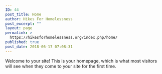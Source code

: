```yaml
---
ID: 44
post_title: Home
author: Hikes For Homelessness
post_excerpt: ""
layout: page
permalink: >
  https://hikesforhomelessness.org/index.php/home/
published: true
post_date: 2018-06-17 07:08:31
---
```

Welcome to your site! This is your homepage, which is what most visitors will see when they come to your site for the first time.